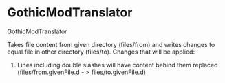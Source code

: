 # GothicModTranslator

GothicModTranslator

Takes file content from given directory (files/from) and writes changes to equal file in other directory (files/to).
Changes that will be applied:

1) Lines including double slashes will have content behind them replaced (files/from.givenFile.d - > files/to.givenFile.d)
